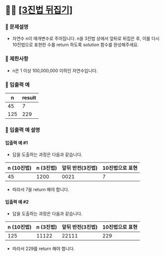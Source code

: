# ✍🏻 <a href = "https://programmers.co.kr/learn/courses/30/lessons/68935" target=_blank >[3진법 뒤집기]</a>

### 📖 문제설명
- 자연수 n이 매개변수로 주어집니다. n을 3진법 상에서 앞뒤로 뒤집은 후, 이를 다시 10진법으로 표현한 수를 return 하도록 solution 함수를 완성해주세요.

### 📖 제한사항
- n은 1 이상 100,000,000 이하인 자연수입니다.

### 📖 입출력 예
| n   | result |
|-----|--------|
| 45  | 7      |
| 125 | 229    |

### 📖 입출력 예 설명
#### 입출력 예 #1
- 답을 도출하는 과정은 다음과 같습니다.

| n (10진법) | n (3진법) | 앞뒤 반전(3진법) | 10진법으로 표현 |
|------------|-----------|------------------|-----------------|
| 45         | 1200      | 0021             | 7               |

- 따라서 7을 return 해야 합니다.
#### 입출력 예 #2
- 답을 도출하는 과정은 다음과 같습니다.

| n (10진법)  | n (3진법) | 앞뒤 반전(3진법) | 10진법으로 표현 |
|------------|-----------|------------------|-----------------|
| 125        | 11122     | 22111            | 229             |
- 따라서 229를 return 해야 합니다.